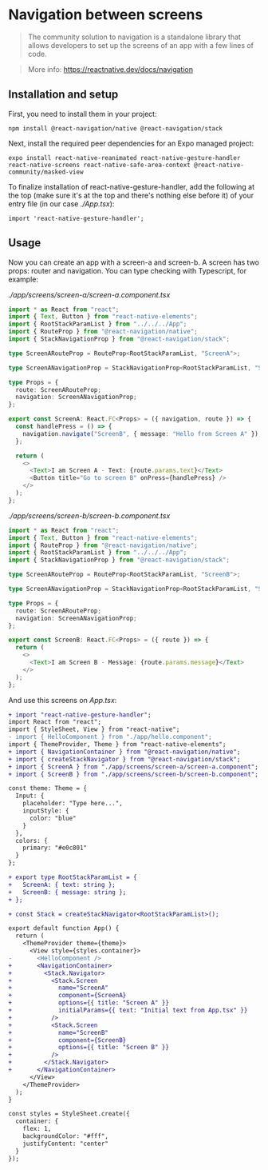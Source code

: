 # Navigation between screens

> The community solution to navigation is a standalone library that allows developers to set up the screens of an app with a few lines of code.

> More info: https://reactnative.dev/docs/navigation

## Installation and setup

First, you need to install them in your project:

```
npm install @react-navigation/native @react-navigation/stack
```

Next, install the required peer dependencies for an Expo managed project:

```
expo install react-native-reanimated react-native-gesture-handler react-native-screens react-native-safe-area-context @react-native-community/masked-view
```

To finalize installation of react-native-gesture-handler, add the following at the top (make sure it's at the top and there's nothing else before it) of your entry file (in our case _./App.tsx_):

```
import 'react-native-gesture-handler';
```

## Usage

Now you can create an app with a screen-a and screen-b. A screen has two props: router and navigation. You can type checking with Typescript, for example:

_./app/screens/screen-a/screen-a.component.tsx_

```typescript
import * as React from "react";
import { Text, Button } from "react-native-elements";
import { RootStackParamList } from "../../../App";
import { RouteProp } from "@react-navigation/native";
import { StackNavigationProp } from "@react-navigation/stack";

type ScreenARouteProp = RouteProp<RootStackParamList, "ScreenA">;

type ScreenANavigationProp = StackNavigationProp<RootStackParamList, "ScreenA">;

type Props = {
  route: ScreenARouteProp;
  navigation: ScreenANavigationProp;
};

export const ScreenA: React.FC<Props> = ({ navigation, route }) => {
  const handlePress = () => {
    navigation.navigate("ScreenB", { message: "Hello from Screen A" });
  };

  return (
    <>
      <Text>I am Screen A - Text: {route.params.text}</Text>
      <Button title="Go to screen B" onPress={handlePress} />
    </>
  );
};
```

_./app/screens/screen-b/screen-b.component.tsx_

```typescript
import * as React from "react";
import { Text, Button } from "react-native-elements";
import { RouteProp } from "@react-navigation/native";
import { RootStackParamList } from "../../../App";
import { StackNavigationProp } from "@react-navigation/stack";

type ScreenARouteProp = RouteProp<RootStackParamList, "ScreenB">;

type ScreenANavigationProp = StackNavigationProp<RootStackParamList, "ScreenB">;

type Props = {
  route: ScreenARouteProp;
  navigation: ScreenANavigationProp;
};

export const ScreenB: React.FC<Props> = ({ route }) => {
  return (
    <>
      <Text>I am Screen B - Message: {route.params.message}</Text>
    </>
  );
};
```

And use this screens on _App.tsx_:

```diff
+ import "react-native-gesture-handler";
import React from "react";
import { StyleSheet, View } from "react-native";
- import { HelloComponent } from "./app/hello.component";
import { ThemeProvider, Theme } from "react-native-elements";
+ import { NavigationContainer } from "@react-navigation/native";
+ import { createStackNavigator } from "@react-navigation/stack";
+ import { ScreenA } from "./app/screens/screen-a/screen-a.component";
+ import { ScreenB } from "./app/screens/screen-b/screen-b.component";

const theme: Theme = {
  Input: {
    placeholder: "Type here...",
    inputStyle: {
      color: "blue"
    }
  },
  colors: {
    primary: "#e0c801"
  }
};

+ export type RootStackParamList = {
+   ScreenA: { text: string };
+   ScreenB: { message: string };
+ };

+ const Stack = createStackNavigator<RootStackParamList>();

export default function App() {
  return (
    <ThemeProvider theme={theme}>
      <View style={styles.container}>
-       <HelloComponent />
+       <NavigationContainer>
+         <Stack.Navigator>
+           <Stack.Screen
+             name="ScreenA"
+             component={ScreenA}
+             options={{ title: "Screen A" }}
+             initialParams={{ text: "Initial text from App.tsx" }}
+           />
+           <Stack.Screen
+             name="ScreenB"
+             component={ScreenB}
+             options={{ title: "Screen B" }}
+           />
+         </Stack.Navigator>
+       </NavigationContainer>
      </View>
    </ThemeProvider>
  );
}

const styles = StyleSheet.create({
  container: {
    flex: 1,
    backgroundColor: "#fff",
    justifyContent: "center"
  }
});
```
